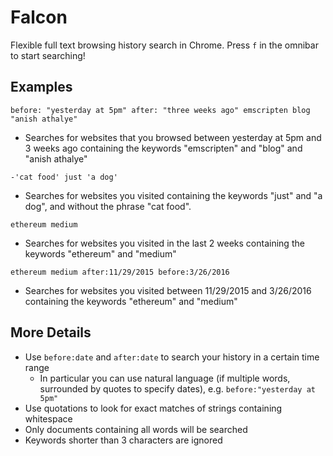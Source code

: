 # Falcon

Flexible full text browsing history search in Chrome. Press `f` in the omnibar to start searching!

## Examples

`before: "yesterday at 5pm" after: "three weeks ago" emscripten blog "anish athalye"` 
- Searches for websites that you browsed between yesterday at 5pm and 3 weeks ago containing the keywords "emscripten" and "blog" and "anish athalye"

`-'cat food' just 'a dog'`
- Searches for websites you visited containing the keywords "just" and "a dog", and without the phrase "cat food".

`ethereum medium` 
- Searches for websites you visited in the last 2 weeks containing the keywords "ethereum" and "medium"

`ethereum medium after:11/29/2015 before:3/26/2016` 
- Searches for websites you visited between 11/29/2015 and 3/26/2016 containing the keywords "ethereum" and "medium"


## More Details
- Use `before:date` and `after:date` to search your history in a certain time range
  - In particular you can use natural language (if multiple words, surrounded by quotes to specify dates), e.g. `before:"yesterday at 5pm"`
- Use quotations to look for exact matches of strings containing whitespace
- Only documents containing all words will be searched
- Keywords shorter than 3 characters are ignored
